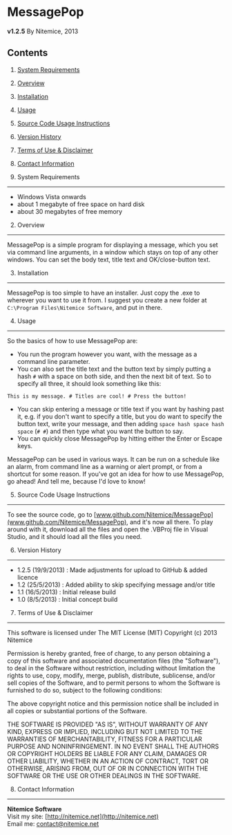 ﻿MessagePop 
=============================
**v1.2.5**
By Nitemice, 2013

Contents 
--------
1. [System Requirements](#1-system-requirements)
2. [Overview](#2-overview)
3. [Installation](#3-installation)
4. [Usage](#4-usage)
5. [Source Code Usage Instructions](#5-source-code-usage-instructions)
6. [Version History](#6-version-history)
7. [Terms of Use & Disclaimer](#7-terms-of-use--disclaimer)
8. [Contact Information](#8-contact-information)


1. System Requirements
----------------------

- Windows Vista onwards
- about 1 megabyte of free space on hard disk
- about 30 megabytes of free memory

2. Overview 
-----------

MessagePop is a simple program for displaying a message, which you set via command line arguments, in a window which stays on top of any other windows.
You can set the body text, title text and OK/close-button text.

3. Installation 
---------------

MessagePop is too simple to have an installer. Just copy the .exe to wherever you want to use it from. I suggest you create a new folder at `C:\Program Files\Nitemice Software`, and put in there. 

4. Usage 
--------

So the basics of how to use MessagePop are:

- You run the program however you want, with the message as a command line parameter. 
- You can also set the title text and the button text by simply putting a hash `#` with a space on both side, and then the next bit of text. So to specify all three, it should look something like this: 

```
This is my message. # Titles are cool! # Press the button! 
```

- You can skip entering a message or title text if you want by hashing past it, e.g. if you don't want to specify a title, but you do want to specify the button text, write your message, and then adding `space hash space hash space` (` # # `) and then type what you want the button to say. 
- You can quickly close MessagePop by hitting either the Enter or Escape keys.

MessagePop can be used in various ways. It can be run on a schedule like an alarm, from command line as a warning or alert prompt, or from a shortcut for some reason.
If you've got an idea for how to use MessagePop, go ahead! And tell me, because I'd love to know!

5. Source Code Usage Instructions 
---------------------------------

To see the source code, go to [www.github.com/Nitemice/MessagePop](www.github.com/Nitemice/MessagePop), and it's now all there. To play around with it, download all the files and open the .VBProj file in Visual Studio, and it should load all the files you need.

6. Version History 
------------------

* 1.2.5 (19/9/2013) : Made adjustments for upload to GitHub & added licence
* 1.2 (25/5/2013) : Added ability to skip specifying message and/or title
* 1.1 (16/5/2013) : Initial release build
* 1.0 (8/5/2013) : Initial concept build

7. Terms of Use & Disclaimer 
----------------------

This software is licensed under The MIT License (MIT)
Copyright (c) 2013 Nitemice

Permission is hereby granted, free of charge, to any person obtaining a copy of this software and associated documentation files (the "Software"), to deal in the Software without restriction, including without limitation the rights to use, copy, modify, merge, publish, distribute, sublicense, and/or sell copies of the Software, and to permit persons to whom the Software is furnished to do so, subject to the following conditions:

The above copyright notice and this permission notice shall be included in all copies or substantial portions of the Software.

THE SOFTWARE IS PROVIDED "AS IS", WITHOUT WARRANTY OF ANY KIND, EXPRESS OR IMPLIED, INCLUDING BUT NOT LIMITED TO THE WARRANTIES OF MERCHANTABILITY, FITNESS FOR A PARTICULAR PURPOSE AND NONINFRINGEMENT. IN NO EVENT SHALL THE AUTHORS OR COPYRIGHT HOLDERS BE LIABLE FOR ANY CLAIM, DAMAGES OR OTHER LIABILITY, WHETHER IN AN ACTION OF CONTRACT, TORT OR OTHERWISE, ARISING FROM, OUT OF OR IN CONNECTION WITH THE SOFTWARE OR THE USE OR OTHER DEALINGS IN THE SOFTWARE.

8. Contact Information 
----------------------

**Nitemice Software**  
  Visit my site: [http://nitemice.net](http://nitemice.net)  
  Email me: contact@nitemice.net  